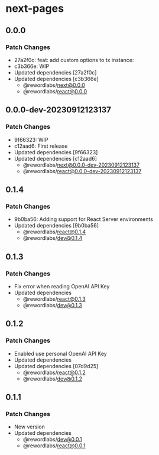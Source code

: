 # next-pages

## 0.0.0

### Patch Changes

- 27a2f0c: feat: add custom options to tx instance:
- c3b366e: WIP
- Updated dependencies [27a2f0c]
- Updated dependencies [c3b366e]
  - @rewordlabs/next@0.0.0
  - @rewordlabs/react@0.0.0

## 0.0.0-dev-20230912123137

### Patch Changes

- 9f66323: WIP
- c12aad6: First release
- Updated dependencies [9f66323]
- Updated dependencies [c12aad6]
  - @rewordlabs/next@0.0.0-dev-20230912123137
  - @rewordlabs/react@0.0.0-dev-20230912123137

## 0.1.4

### Patch Changes

- 9b0ba56: Adding support for React Server environments
- Updated dependencies [9b0ba56]
  - @rewordlabs/react@0.1.4
  - @rewordlabs/dev@0.1.4

## 0.1.3

### Patch Changes

- Fix error when reading OpenAI API Key
- Updated dependencies
  - @rewordlabs/react@0.1.3
  - @rewordlabs/dev@0.1.3

## 0.1.2

### Patch Changes

- Enabled use personal OpenAI API Key
- Updated dependencies
- Updated dependencies [07d9d25]
  - @rewordlabs/react@0.1.2
  - @rewordlabs/dev@0.1.2

## 0.1.1

### Patch Changes

- New version
- Updated dependencies
  - @rewordlabs/dev@0.0.1
  - @rewordlabs/react@0.0.1
